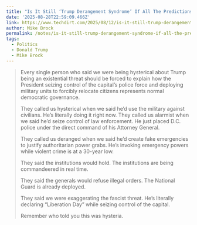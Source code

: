 ```yaml
---
title: "Is It Still ‘Trump Derangement Syndrome’ If All The Predictions Were Accurate?"
date: '2025-08-28T22:59:09.466Z'
link: https://www.techdirt.com/2025/08/12/is-it-still-trump-derangement-syndrome-if-all-the-predictions-were-accurate/
author: Mike Brock
permalink: /notes/is-it-still-trump-derangement-syndrome-if-all-the-predictions-were-accurate/index.html
tags:
  - Politics
  - Donald Trump
  - Mike Brock
---
```

> Every single person who said we were being hysterical about Trump being an existential threat should be forced to explain how the President seizing control of the capital’s police force and deploying military units to forcibly relocate citizens represents normal democratic governance.
> 
> They called us hysterical when we said he’d use the military against civilians. He’s literally doing it right now.
> They called us alarmist when we said he’d seize control of law enforcement. He just placed D.C. police under the direct command of his Attorney General.
> 
> They called us deranged when we said he’d create fake emergencies to justify authoritarian power grabs. He’s invoking emergency powers while violent crime is at a 30-year low.
> 
> They said the institutions would hold. The institutions are being commandeered in real time.
> 
> They said the generals would refuse illegal orders. The National Guard is already deployed.
> 
> They said we were exaggerating the fascist threat. He’s literally declaring “Liberation Day” while seizing control of the capital.
> 
> Remember who told you this was hysteria.